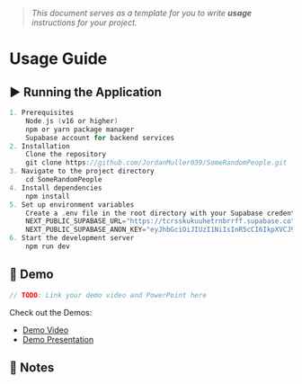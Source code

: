 > *This document serves as a template for you to write **usage** instructions for your project.* 

# Usage Guide

## ▶️ Running the Application
``` c
1. Prerequisites
    Node.js (v16 or higher)
    npm or yarn package manager
    Supabase account for backend services
2. Installation
    Clone the repository
    git clone https://github.com/JordanMuller039/SomeRandomPeople.git
3. Navigate to the project directory
    cd SomeRandomPeople
4. Install dependencies
    npm install
5. Set up environment variables
    Create a .env file in the root directory with your Supabase credentials:
    NEXT_PUBLIC_SUPABASE_URL="https://tcrsskukuuhetrnbrrff.supabase.co" 
    NEXT_PUBLIC_SUPABASE_ANON_KEY="eyJhbGciOiJIUzI1NiIsInR5cCI6IkpXVCJ9.eyJpc3MiOiJzdXBhYmFzZSIsInJlZiI6InRjcnNza3VrdXVoZXRybmJycmZmIiwicm9sZSI6ImFub24iLCJpYXQiOjE3NTc3NjkxMTksImV4cCI6MjA3MzM0NTExOX0.gfe6H7MVOwqBZgTAsUkFiaqFGtQnaTV-RE2KxwS_Hnk" 
6. Start the development server
    npm run dev
```

## 🎥 Demo
``` c
// TODO: Link your demo video and PowerPoint here
```
Check out the Demos: 
- [Demo Video](SomeRandomPeople/demo/SomeRandomPeople_Aurora_Demo.mkv)
- [Demo Presentation](SomeRandomPeople/demo/SomeRandomPeople_Aurora_Demo.mkv)

## 📌 Notes
``` c
```
